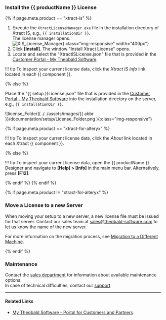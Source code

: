 

### Install the {{ productName }} License

{% if page.meta.product == "xtract-is" %}

1. Execute the `XtractLicenseManager.exe` file in the installation directory of Xtract IS, e.g., `{{ installationDir }}`. <br>
The license manager opens. <br>
![XIS_License_Manager](../../assets/images/xis/documentation/setup/xis_license-manager.png){:class="img-responsive" width="400px"}
2. Click **[Install]**. The window "Install Xtract License" opens.
3. Locate and select the "XtractISLicense.json" file that is provided in the [Customer Portal - My Theobald Software](https://my.theobald-software.com).

!!! tip
	To inspect your current license data, click the *Xtract IS Info* link located in each {{ component }}.

{% else %}

Place the "{{ setup }}License.json" file that is provided in the [Customer Portal - My Theobald Software](https://my.theobald-software.com) into the installation directory on the server, e.g., `{{ installationDir }}`.

![license_Folder](../../assets/images/{{ abbr }}/documentation/setup/License_Folder.png ){:class="img-responsive"}

{% if page.meta.product == "xtract-for-alteryx" %}

!!! tip
	To inspect your current license data, click the *About* link located in each Xtract {{ component }}.

{% else %}

!!! tip
	To inspect your current license data, open the {{ productName }} Designer and navigate to **[Help] > [Info]** in the main menu bar.
	Alternatively, press **[F12]**.

{% endif %}
{% endif %}

{% if page.meta.product != "xtract-for-alteryx" %}

### Move a License to a new Server

When moving your setup to a new server, a new license file must be issued for that server.
Contact our sales team at [sales@theobald-software.com](mailto:sales@theobald-software.com) to let us know the name of the new server.

For more information on the migration process, see [Migration to a Different Machine](migration.md#migration-to-a-different-machine).

{% endif %}


### Maintenance
Contact the [sales department](mailto:sales@theobald-software.com) for information about available maintenance options.<br>
In case of technical difficulties, contact our [support](https://support.theobald-software.com/helpdesk).

****
#### Related Links
- [My Theobald Software - Portal for Customers and Partners](https://my.theobald-software.com/)


